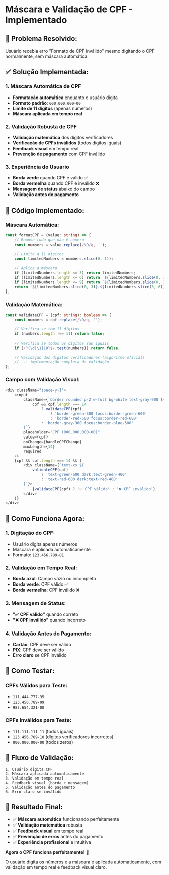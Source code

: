 # Máscara e Validação de CPF - Implementado

## 🎯 **Problema Resolvido:**

Usuário recebia erro "Formato de CPF inválido" mesmo digitando o CPF normalmente, sem máscara automática.

## ✅ **Solução Implementada:**

### **1. Máscara Automática de CPF**
- **Formatação automática** enquanto o usuário digita
- **Formato padrão**: `000.000.000-00`
- **Limite de 11 dígitos** (apenas números)
- **Máscara aplicada em tempo real**

### **2. Validação Robusta de CPF**
- **Validação matemática** dos dígitos verificadores
- **Verificação de CPFs inválidos** (todos dígitos iguais)
- **Feedback visual** em tempo real
- **Prevenção de pagamento** com CPF inválido

### **3. Experiência do Usuário**
- **Borda verde** quando CPF é válido ✅
- **Borda vermelha** quando CPF é inválido ❌
- **Mensagem de status** abaixo do campo
- **Validação antes do pagamento**

## 🔧 **Código Implementado:**

### **Máscara Automática:**
```typescript
const formatCPF = (value: string) => {
    // Remove tudo que não é número
    const numbers = value.replace(/\D/g, '');
    
    // Limita a 11 dígitos
    const limitedNumbers = numbers.slice(0, 11);
    
    // Aplica a máscara
    if (limitedNumbers.length <= 3) return limitedNumbers;
    if (limitedNumbers.length <= 6) return `${limitedNumbers.slice(0, 3)}.${limitedNumbers.slice(3)}`;
    if (limitedNumbers.length <= 9) return `${limitedNumbers.slice(0, 3)}.${limitedNumbers.slice(3, 6)}.${limitedNumbers.slice(6)}`;
    return `${limitedNumbers.slice(0, 3)}.${limitedNumbers.slice(3, 6)}.${limitedNumbers.slice(6, 9)}-${limitedNumbers.slice(9, 11)}`;
};
```

### **Validação Matemática:**
```typescript
const validateCPF = (cpf: string): boolean => {
    const numbers = cpf.replace(/\D/g, '');
    
    // Verifica se tem 11 dígitos
    if (numbers.length !== 11) return false;
    
    // Verifica se todos os dígitos são iguais
    if (/^(\d)\1{10}$/.test(numbers)) return false;
    
    // Validação dos dígitos verificadores (algoritmo oficial)
    // ... implementação completa da validação
};
```

### **Campo com Validação Visual:**
```typescript
<div className="space-y-1">
    <input
        className={`border rounded p-2 w-full bg-white text-gray-900 ${
            cpf && cpf.length === 14 
                ? validateCPF(cpf) 
                    ? 'border-green-500 focus:border-green-600' 
                    : 'border-red-500 focus:border-red-600'
                : 'border-gray-300 focus:border-blue-500'
        }`}
        placeholder="CPF (000.000.000-00)"
        value={cpf}
        onChange={handleCPFChange}
        maxLength={14}
        required
    />
    {cpf && cpf.length === 14 && (
        <div className={`text-xs ${
            validateCPF(cpf) 
                ? 'text-green-600 dark:text-green-400' 
                : 'text-red-600 dark:text-red-400'
        }`}>
            {validateCPF(cpf) ? '✅ CPF válido' : '❌ CPF inválido'}
        </div>
    )}
</div>
```

## 🚀 **Como Funciona Agora:**

### **1. Digitação do CPF:**
- Usuário digita apenas números
- Máscara é aplicada automaticamente
- Formato: `123.456.789-01`

### **2. Validação em Tempo Real:**
- **Borda azul**: Campo vazio ou incompleto
- **Borda verde**: CPF válido ✅
- **Borda vermelha**: CPF inválido ❌

### **3. Mensagem de Status:**
- **"✅ CPF válido"** quando correto
- **"❌ CPF inválido"** quando incorreto

### **4. Validação Antes do Pagamento:**
- **Cartão**: CPF deve ser válido
- **PIX**: CPF deve ser válido
- **Erro claro** se CPF inválido

## 🧪 **Como Testar:**

### **CPFs Válidos para Teste:**
- `111.444.777-35`
- `123.456.789-09`
- `987.654.321-00`

### **CPFs Inválidos para Teste:**
- `111.111.111-11` (todos iguais)
- `123.456.789-10` (dígitos verificadores incorretos)
- `000.000.000-00` (todos zeros)

## 📝 **Fluxo de Validação:**

```
1. Usuário digita CPF
2. Máscara aplicada automaticamente
3. Validação em tempo real
4. Feedback visual (borda + mensagem)
5. Validação antes do pagamento
6. Erro claro se inválido
```

## 🎯 **Resultado Final:**

- ✅ **Máscara automática** funcionando perfeitamente
- ✅ **Validação matemática** robusta
- ✅ **Feedback visual** em tempo real
- ✅ **Prevenção de erros** antes do pagamento
- ✅ **Experiência profissional** e intuitiva

**Agora o CPF funciona perfeitamente!** 🚀

O usuário digita os números e a máscara é aplicada automaticamente, com validação em tempo real e feedback visual claro. 